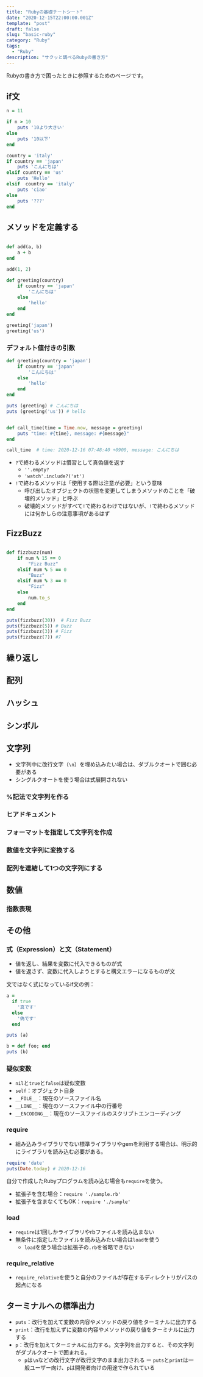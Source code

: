 ```yaml
---
title: "Rubyの基礎チートシート"
date: "2020-12-15T22:00:00.001Z"
template: "post"
draft: false
slug: "basic-ruby"
category: "Ruby"
tags:
  - "Ruby"
description: "サクッと調べるRubyの書き方"
---
```


Rubyの書き方で困ったときに参照するためのページです。

## if文

```ruby
n = 11

if n > 10
    puts '10より大きい'
else
    puts '10以下'
end

country = 'italy'
if country == 'japan'
    puts 'こんにちは'
elsif country == 'us'
    puts 'Hello'
elsif  country == 'italy'
    puts 'ciao'
else
    puts '???'
end
```

## メソッドを定義する

```ruby

def add(a, b)
    a + b
end

add(1, 2)

def greeting(country)
    if country == 'japan'
        'こんにちは'
    else
        'hello'
    end
end

greeting('japan')
greeting('us')
```

### デフォルト値付きの引数

```ruby
def greeting(country = 'japan')
    if country == 'japan'
        'こんにちは'
    else
        'hello'
    end
end

puts (greeting) # こんにちは
puts (greeting('us')) # hello


def call_time(time = Time.now, message = greeting)
    puts "time: #{time}, message: #{message}"
end

call_time  # time: 2020-12-16 07:48:40 +0900, message: こんにちは
```

- `?`で終わるメソッドは慣習として真偽値を返す
  - `''.empty?`
  - `'watch'.include?('at')`
- `!`で終わるメソッドは「使用する際は注意が必要」という意味
  - 呼び出したオブジェクトの状態を変更してしまうメソッドのことを「破壊的メソッド」と呼ぶ
  - 破壊的メソッドがすべて`!`で終わるわけではないが、`!`で終わるメソッドには何かしらの注意事項があるはず


## FizzBuzz

```ruby

def fizzbuzz(num)
    if num % 15 == 0
        "Fizz Buzz"
    elsif num % 5 == 0
        "Buzz"
    elsif num % 3 == 0
        "Fizz"
    else
        num.to_s
    end
end

puts(fizzbuzz(30))  # Fizz Buzz
puts(fizzbuzz(5)) # Buzz
puts(fizzbuzz(3)) # Fizz
puts(fizzbuzz(7)) #7
```

## 繰り返し

## 配列

## ハッシュ

## シンボル


## 文字列

- 文字列中に改行文字（`\n`）を埋め込みたい場合は、ダブルクオートで囲む必要がある
- シングルクオートを使う場合は式展開されない

### %記法で文字列を作る

### ヒアドキュメント

### フォーマットを指定して文字列を作成

### 数値を文字列に変換する

### 配列を連結して1つの文字列にする


## 数値

### 指数表現






## その他

### 式（Expression）と文（Statement）

- 値を返し、結果を変数に代入できるものが式
- 値を返さず、変数に代入しようとすると構文エラーになるものが文

文ではなく式になっているif文の例：
```ruby
a = 
  if true
    '真です'
  else
    '偽です'
  end

puts (a)

b = def foo; end
puts (b) 
```

### 疑似変数

- `nil`と`true`と`false`は疑似変数
- `self`：オブジェクト自身
- `__FILE__`：現在のソースファイル名
- `__LINE__`：現在のソースファイル中の行番号
- `__ENCODING__`：現在のソースファイルのスクリプトエンコーディング


### require

- 組み込みライブラリでない標準ライブラリやgemを利用する場合は、明示的にライブラリを読み込む必要がある。


```ruby
require 'date'
puts(Date.today) # 2020-12-16
```

自分で作成したRubyプログラムを読み込む場合も`require`を使う。
- 拡張子を含む場合：`require './sample.rb'`
- 拡張子を含まなくてもOK：`require './sample'`

### load

- `require`は1回しかライブラリやrbファイルを読み込まない
- 無条件に指定したファイルを読み込みたい場合は`load`を使う
  - `load`を使う場合は拡張子の`.rb`を省略できない

### require_relative

- `require_relative`を使うと自分のファイルが存在するディレクトリがパスの起点になる


## ターミナルへの標準出力

- `puts`：改行を加えて変数の内容やメソッドの戻り値をターミナルに出力する
- `print`：改行を加えずに変数の内容やメソッドの戻り値をターミナルに出力する
- `p`：改行を加えてターミナルに出力する。文字列を出力すると、その文字列がダブルクオートで囲まれる。
  - `p`は`\n`などの改行文字が改行文字のまま出力される
ー `puts`と`print`は一般ユーザー向け、`p`は開発者向けの用途で作られている

